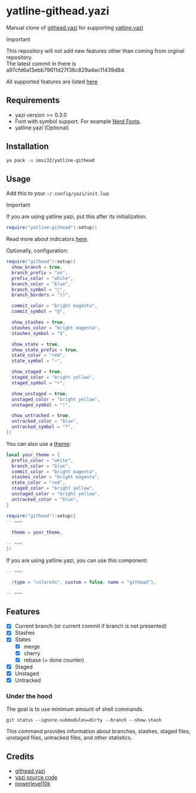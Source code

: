 # yatline-githead.yazi

Manual clone of [githead.yazi](https://github.com/llanosrocas/githead.yazi) for supporting [yatline.yazi](https://github.com/imsi32/yatline.yazi)

> [!IMPORTANT]
> This repository will not add new features other than coming from orginal repository.  
> The latest commit in there is a97cfd6a13ebb79611d27f36c829a4ec11439d8d.

All supported features are listed [here](#features)

## Requirements

- yazi version >= 0.3.0
- Font with symbol support. For example [Nerd Fonts](https://www.nerdfonts.com/).
- yatline.yazi (Optional)

## Installation

```sh
ya pack -a imsi32/yatline-githead
```

## Usage

Add this to your `~/.config/yazi/init.lua`:

> [!IMPORTANT]
> If you are using yatline.yazi, put this after its initialization.

```lua
require("yatline-githead"):setup()
```

Read more about indicators [here](https://github.com/romkatv/powerlevel10k?tab=readme-ov-file#what-do-different-symbols-in-git-status-mean).

Optionally, configuration:

```lua
require("githead"):setup({
  show_branch = true,
  branch_prefix = "on",
  prefix_color = "white",
  branch_color = "blue",
  branch_symbol = "",
  branch_borders = "()",

  commit_color = "bright magenta",
  commit_symbol = "@",

  show_stashes = true,
  stashes_color = "bright magenta",
  stashes_symbol = "$",

  show_state = true,
  show_state_prefix = true,
  state_color = "red",
  state_symbol = "~",

  show_staged = true,
  staged_color = "bright yellow",
  staged_symbol = "+",

  show_unstaged = true,
  unstaged_color = "bright yellow",
  unstaged_symbol = "!",

  show_untracked = true,
  untracked_color = "blue",
  untracked_symbol = "?",
})
```

You can also use a [theme](https://github.com/imsi32/yatline-themes):

```lua
local your_theme = {
  prefix_color = "white",
  branch_color = "blue",
  commit_color = "bright magenta",
  stashes_color = "bright magenta",
  state_color = "red",
  staged_color = "bright yellow",
  unstaged_color = "bright yellow",
  untracked_color = "blue",
}

require("githead"):setup({
-- ===
    
  theme = your_theme,

-- ===
})
```

If you are using yatline.yazi, you can use this component:

``` lua
-- ===

  {type = "coloreds", custom = false, name = "githead"},

-- ===
```

## Features

- [x] Current branch (or current commit if branch is not presented)
- [x] Stashes
- [x] States
  - [x] merge
  - [x] cherry
  - [x] rebase (+ done counter)
- [x] Staged
- [x] Unstaged
- [x] Untracked

### Under the hood

The goal is to use minimum amount of shell commands.

```shell
git status --ignore-submodules=dirty --branch --show-stash
```

This command provides information about branches, stashes, staged files, unstaged files, untracked files, and other statistics.

## Credits

- [githead.yazi](https://github.com/llanosrocas/githead.yazi)
- [yazi source code](https://github.com/sxyazi/yazi)
- [powerlevel10k](https://github.com/romkatv/powerlevel10k)
